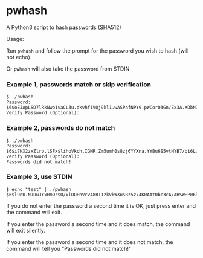 # pwhash
A Python3 script to hash passwords (SHA512)

Usage:

Run `pwhash` and follow the prompt for the password you wish to hash (will not echo).

Or `pwhash` will also take the password from STDIN.

### Example 1, passwords match or skip verification
```
$ ./pwhash
Password:
$6$oEJApLSD7lRkNwo1$aCL3u.dkvhf1VQj9kl1.wASPafNPY9.pWCor03Gn/Zx3A.XDbN7n0ZB/f3gsKlZbnBaf.Hnnn.MQ04.1zmx0x.
Verify Password (Optional):
```

### Example 2, passwords do not match
```
$ ./pwhash
Password:
$6$i7HX2zxZlro.lSFx$lihoVkch.IGMR.Zm5umh0s8zj6YYXna.YYBu6S5vtHYB7/oi6LURwkPUKHQuzg902FS8mxJrp9Ru0TJh2ihRQ.
Verify Password (Optional):
Passwords did not match!
```

### Example 3, use STDIN
```
$ echo "test" | ./pwhash
$6$l9nU.NJUuJYxHmOr$O/xlOQPnVrv48BI1zkVkWXusBz5z74K0AAt0bc3cA/AHSWHP06lA/xwiiyhMX/.sQL.vcwjMemhFZTm6duj0h.
```

If you do not enter the password a second time it is OK, just press enter and the command will exit.

If you enter the password a second time and it does match, the command will exit silently.

If you enter the password a second time and it does not match, the command will tell you "Passwords did not match!"
